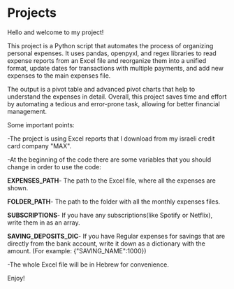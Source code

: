 # Projects
Hello and welcome to my project!

This project is a Python script that automates the process of organizing personal expenses.
It uses pandas, openpyxl, and regex libraries to read expense reports from an Excel file and reorganize
them into a unified format, update dates for transactions with multiple payments, and add new
expenses to the main expenses file.

The output is a pivot table and advanced pivot charts that help to understand the expenses in detail.
Overall, this project saves time and effort by automating a tedious and error-prone task, allowing for better financial management.

Some important points:

-The project is using Excel reports that I download from my israeli credit card company "MAX".

-At the beginning of the code there are some variables that you should change in order to use the code:

**EXPENSES_PATH**- The path to the Excel file, where all the expenses are shown.

**FOLDER_PATH**- The path to the folder with all the monthly expenses files.

**SUBSCRIPTIONS**- If you have any subscriptions(like Spotify or Netflix), write them in as an array.

**SAVING_DEPOSITS_DIC**- If you have Regular expenses for savings that are directly from the bank account, write it down 
as a dictionary with the amount. (For example: {"SAVING_NAME":1000})

-The whole Excel file will be in Hebrew for convenience.

Enjoy!
